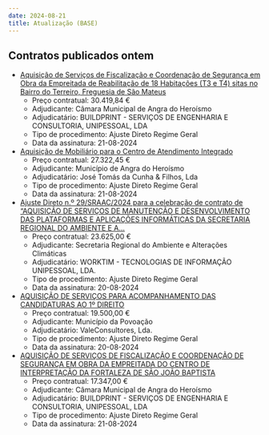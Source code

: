 ```yaml
---
date: 2024-08-21
title: Atualização (BASE)
---
```

## Contratos publicados ontem

* [Aquisição de Serviços de Fiscalização e Coordenação de Segurança em Obra da Empreitada de Reabilitação de 18 Habitações (T3 e T4) sitas no Bairro do Terreiro, Freguesia de São Mateus](https://www.base.gov.pt/Base4/pt/detalhe/?type=contratos&id=10881098)
  * Preço contratual: 30.419,84 €
  * Adjudicante: Câmara Municipal de Angra do Heroísmo
  * Adjudicatário: BUILDPRINT - SERVIÇOS DE ENGENHARIA E CONSULTORIA, UNIPESSOAL, LDA
  * Tipo de procedimento: Ajuste Direto Regime Geral
  * Data da assinatura: 21-08-2024
* [Aquisição de Mobiliário para o Centro de Atendimento Integrado](https://www.base.gov.pt/Base4/pt/detalhe/?type=contratos&id=10880564)
  * Preço contratual: 27.322,45 €
  * Adjudicante: Município de Angra do Heroísmo
  * Adjudicatário: José Tomás da Cunha & Filhos, Lda
  * Tipo de procedimento: Ajuste Direto Regime Geral
  * Data da assinatura: 21-08-2024
* [Ajuste Direto n.º 29/SRAAC/2024 para a celebração de contrato de “AQUISIÇÃO DE SERVIÇOS DE MANUTENÇÃO E DESENVOLVIMENTO DAS PLATAFORMAS E APLICAÇÕES INFORMÁTICAS DA SECRETARIA REGIONAL DO AMBIENTE E A...](https://www.base.gov.pt/Base4/pt/detalhe/?type=contratos&id=10880953)
  * Preço contratual: 23.625,00 €
  * Adjudicante: Secretaria Regional do Ambiente e Alterações Climáticas
  * Adjudicatário: WORKTIM - TECNOLOGIAS DE INFORMAÇÃO UNIPESSOAL, LDA.
  * Tipo de procedimento: Ajuste Direto Regime Geral
  * Data da assinatura: 20-08-2024
* [AQUISIÇÃO DE SERVIÇOS PARA ACOMPANHAMENTO DAS CANDIDATURAS AO 1º DIREITO](https://www.base.gov.pt/Base4/pt/detalhe/?type=contratos&id=10879688)
  * Preço contratual: 19.500,00 €
  * Adjudicante: Município da Povoação
  * Adjudicatário: ValeConsultores, Lda.
  * Tipo de procedimento: Ajuste Direto Regime Geral
  * Data da assinatura: 20-08-2024
* [AQUISIÇÃO DE SERVIÇOS DE FISCALIZAÇÃO E COORDENAÇÃO DE SEGURANÇA EM OBRA DA EMPREITADA DO CENTRO DE INTERPRETAÇÃO DA FORTALEZA DE SÃO JOÃO BAPTISTA](https://www.base.gov.pt/Base4/pt/detalhe/?type=contratos&id=10880983)
  * Preço contratual: 17.347,00 €
  * Adjudicante: Câmara Municipal de Angra do Heroísmo
  * Adjudicatário: BUILDPRINT - SERVIÇOS DE ENGENHARIA E CONSULTORIA, UNIPESSOAL, LDA
  * Tipo de procedimento: Ajuste Direto Regime Geral
  * Data da assinatura: 21-08-2024

